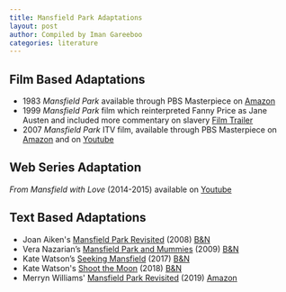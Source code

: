 ```yaml
---
title: Mansfield Park Adaptations
layout: post
author: Compiled by Iman Gareeboo
categories: literature
---
```


## Film Based Adaptations 
<ul>
  <li>1983 <i>Mansfield Park</i> available through PBS Masterpiece on <a href="https://www.amazon.com/Mansfield-Park-Season-1/dp/B08858MVJN" target="_blank">Amazon</a></li>
  <li>1999 <i>Mansfield Park</i> film which reinterpreted Fanny Price as Jane Austen and included more commentary on slavery <a href="https://www.youtube.com/watch?v=cxRVh7u9mK4" target="_blank">Film Trailer</a></li>
  <li>2007 <i>Mansfield Park</i> ITV film, available through PBS Masterpiece on <a href="https://www.amazon.com/Mansfield-Park/dp/B0885D4QF1/ref=sr_1_2?crid=1672J6A2UC0LD&keywords=mansfield+park&qid=1682788497&s=instant-video&sprefix=mansfield+park+%2Cinstant-video%2C110&sr=1-2" target="_blank">Amazon</a> and on <a href="https://www.youtube.com/watch?v=qoQdbqqA_GI&list=PLWeck6NaUXKuAQgaDbW0KugZvSTjYsX8t" target="_blank">Youtube</a></li>
</ul>

## Web Series Adaptation
*From Mansfield with Love* (2014-2015) available on <a href="https://www.youtube.com/playlist?list=PLmsm7oFLjXNecAKxAdpf8YQ4ezL3H7lEA" target="_blank">Youtube</a>

## Text Based Adaptations
<ul>
  <li>Joan Aiken's <a href="https://www.goodreads.com/en/book/show/267714" target="_blank">Mansfield Park Revisited</a> (2008) <a href="https://www.barnesandnoble.com/w/mansfield-park-revisited-joan-aiken/1100317740?ean=9781402234736" target="_blank">B&N</a>
  <li>Vera Nazarian’s <a href="https://www.goodreads.com/book/show/7089277-mansfield-park-and-mummies" target="_blank">Mansfield Park and Mummies</a>  (2009) <a href="https://www.barnesandnoble.com/w/mansfield-park-and-mummies-vera-nazarian/1129552327" target="_blank">B&N</a> </li>
  <li>Kate Watson’s <a href="https://www.goodreads.com/book/show/32713479-seeking-mansfield" target="_blank">Seeking Mansfield</a> (2017) <a href="https://www.barnesandnoble.com/w/seeking-mansfield-kate-watson/1124895885?ean=9781635830033" target="_blank">B&N</a></li>
  <li>Kate Watson's <a href="https://www.goodreads.com/book/show/34637610-shoot-the-moon" target="_blank">Shoot the Moon</a> (2018) <a href="https://www.barnesandnoble.com/w/shoot-the-moon-kate-watson/1126978180?ean=9781635830156" target="_blank">B&N</a></li>
  <li>Merryn Williams' <a href="https://www.goodreads.com/en/book/show/48669351" target="_blank">Mansfield Park Revisited</a> (2019) <a href="https://www.amazon.com/Mansfield-Park-Revisited-Merryn-Williams-ebook/dp/B07ZBF498W/ref=sr_1_2?keywords=merryn+williams&qid=1682875562&s=books&sr=1-2" target="_blank">Amazon</a> 

